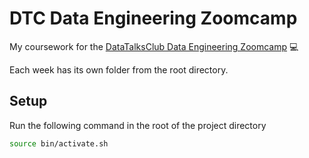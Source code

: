 # DTC Data Engineering Zoomcamp

My coursework for the [DataTalksClub Data Engineering Zoomcamp](https://github.com/DataTalksClub/data-engineering-zoomcamp) 💻

Each week has its own folder from the root directory.

## Setup

Run the following command in the root of the project directory
```bash
source bin/activate.sh
```